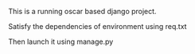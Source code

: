 This is a running oscar based django project.

Satisfy the dependencies of environment using req.txt

Then launch it using manage.py


